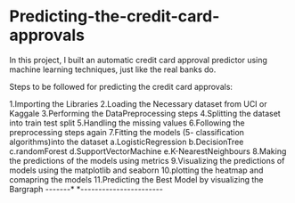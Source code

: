 # Predicting-the-credit-card-approvals
In this project, I built an automatic credit card approval predictor using machine learning techniques, just like the real banks do.

Steps to be followed for predicting the credit card approvals:

1.Importing the Libraries 
2.Loading the Necessary dataset from UCI or Kaggale
3.Performing the DataPreprocessing steps
4.Splitting the dataset into train test split
5.Handling the missing values 
6.Following the preprocessing steps again 
7.Fitting the models (5- classification algorithms)into the dataset
a.LogisticRegression 
b.DecisionTree
c.randomForest
d.SupportVectorMachine 
e.K-NearestNeighbours
8.Making the predictions of the models using metrics
9.Visualizing the predictions of models using the matplotlib and seaborn
10.plotting the heatmap and comapring the models 
11.Predicting the Best Model by visualizing the Bargraph 
-------* *-----------------------

